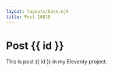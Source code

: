 ```yaml
---
layout: layouts/base.njk
title: Post 10810
---
```


# Post {{ id }}

This is post {{ id }} in my Eleventy project.
